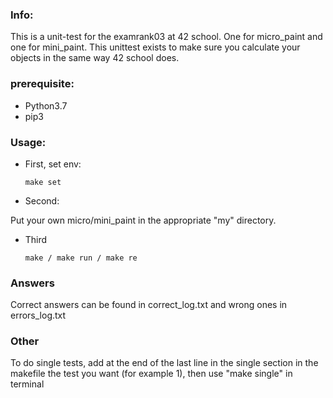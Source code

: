 ### Info:
This is a unit-test for the examrank03 at 42 school. One for micro_paint and one for mini_paint. This unittest exists to make sure you calculate your objects in the same way 42 school does.

### prerequisite:
* Python3.7
* pip3

### Usage:
* First, set env:

  ```
  make set
  ```
* Second:

Put your own micro/mini_paint in the appropriate "my" directory.
* Third

  ```
  make / make run / make re
  ```

### Answers
Correct answers can be found in correct_log.txt and wrong ones in errors_log.txt

### Other
To do single tests, add at the end of the last line in the single section in the makefile the test you want (for example 1), then use "make single" in terminal
